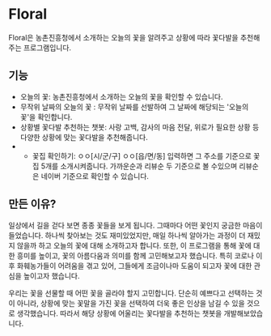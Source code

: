 # Floral

Floral은 농촌진흥청에서 소개하는 오늘의 꽃을 알려주고 상황에 따라 꽃다발을 추천해주는 프로그램입니다.


## 기능

- 오늘의 꽃: 농촌진흥청에서 소개하는 오늘의 꽃을 확인할 수 있습니다.
- 무작위 날짜의 오늘의 꽃 : 무작위 날짜를 선발하여 그 날짜에 해당되는 '오늘의 꽃'을 확인합니다.
- 상황별 꽃다발 추천하는 챗봇: 사랑 고백, 감사의 마음 전달, 위로가 필요한 상황 등 다양한 상황에 맞는 꽃다발을 추천해줍니다.
- - 꽃집 확인하기: ㅇㅇ[시/군/구] ㅇㅇ[읍/면/동] 입력하면 그 주소를 기준으로 꽃집 5개를 소개시켜줍니다. 가까운순과 리뷰순 두 기준으로 볼 수있으며 리뷰순은 네이버 기준으로 확인할 수 있습니다. 

## 만든 이유?
일상에서 길을 걷다 보면 종종 꽃들을 보게 됩니다. 그때마다 어떤 꽃인지 궁금한 마음이 들었습니다. 하나씩 찾아보는 것도 재미있었지만, 매일 하나씩 알아가는 과정이 더 재밌지 않을까 하고 오늘의 꽃에 대해 소개하고자 합니다.
또한, 이 프로그램을 통해 꽃에 대한 흥미를 높이고, 꽃의 아름다움과 의미를 함께 고민해보고자 했습니다. 특히 코로나 이후 화훼농가들이 어려움을 겪고 있어, 그들에게 조금이나마 도움이 되고자 꽃에 대한 관심을 높이고자 했습니다.

우리는 꽃을 선물할 때 어떤 꽃을 골라야 할지 고민합니다. 단순히 예쁘다고 선택하는 것이 아니라, 상황에 맞는 꽃말을 가진 꽃을 선택하여 더욱 좋은 인상을 남길 수 있을 것으로 생각했습니다. 
따라서 해당 상황에 어울리는 꽃다발을 추천하는 챗봇을 개발해보았습니다.




